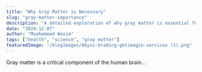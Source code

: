 ```yaml
---
title: "Why Gray Matter is Necessary"
slug: "gray-matter-importance"
description: "A detailed exploration of why gray matter is essential for brain functions."
date: "2024-12-07"
author: "Muahammad Wasim"
tags: ["health", "science", "gray matter"]
featuredImage: "/blogImages/Abyss-brading-getimagin-services (1).png" 
---
```


Gray matter is a critical component of the human brain...
